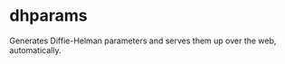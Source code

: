dhparams
========

Generates Diffie-Helman parameters and serves them up over the web, automatically.
